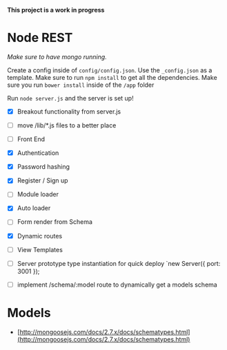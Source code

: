 **This project is a work in progress**

Node REST
===

*Make sure to have mongo running.*

Create a config inside of `config/config.json`. Use the `_config.json` as a template.
Make sure to run `npm install` to get all the dependencies.
Make sure you run `bower install` inside of the `/app` folder

Run `node server.js` and the server is set up!

* [x] Breakout functionality from server.js
* [ ] move /lib/*.js files to a better place
* [ ] Front End
* [x] Authentication
* [x] Password hashing
* [x] Register / Sign up
* [ ] Module loader
* [x] Auto loader
* [ ] Form render from Schema
* [x] Dynamic routes
* [ ] View Templates
* [ ] Server prototype type instantiation for quick deploy `new Server({ port: 3001 });
* [ ] implement /schema/:model route to dynamically get a models schema  


Models
===
* [http://mongoosejs.com/docs/2.7.x/docs/schematypes.html](http://mongoosejs.com/docs/2.7.x/docs/schematypes.html)
